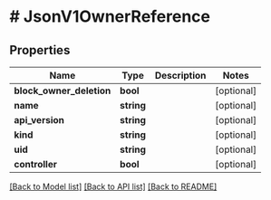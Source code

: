 # # JsonV1OwnerReference

## Properties

Name | Type | Description | Notes
------------ | ------------- | ------------- | -------------
**block_owner_deletion** | **bool** |  | [optional]
**name** | **string** |  | [optional]
**api_version** | **string** |  | [optional]
**kind** | **string** |  | [optional]
**uid** | **string** |  | [optional]
**controller** | **bool** |  | [optional]

[[Back to Model list]](../../README.md#models) [[Back to API list]](../../README.md#endpoints) [[Back to README]](../../README.md)
